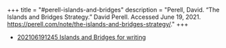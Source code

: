 +++
title = "#perell-islands-and-bridges"
description = "Perell, David. “The Islands and Bridges Strategy.” David Perell. Accessed June 19, 2021. https://perell.com/note/the-islands-and-bridges-strategy/."
+++
- [202106191245 Islands and Bridges for writing](/zettelkasten/202106191245-islands-and-bridges-for-writing)
